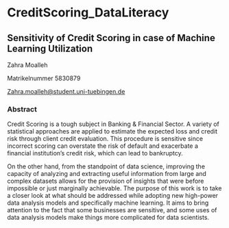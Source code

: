 # CreditScoring_DataLiteracy


## Sensitivity of Credit Scoring in case of Machine Learning Utilization

Zahra Moalleh

Matrikelnummer 5830879

Zahra.moalleh@student.uni-tuebingen.de
									 


### Abstract

Credit Scoring is a tough subject in Banking & Financial Sector. A variety of statistical approaches are applied to estimate the expected loss and credit risk through client credit evaluation. This procedure is sensitive since incorrect scoring can overstate the risk of default and exacerbate a financial institution’s credit risk, which can lead to bankruptcy.

On the other hand, from the standpoint of data science, improving the capacity of analyzing and extracting useful information from large and complex datasets allows for the provision of insights that were before impossible or just marginally achievable.
The purpose of this work is to take a closer look at what should be addressed while adopting new high-power data analysis models and specifically machine learning. It aims to bring attention to the fact that some businesses are sensitive, and some uses of data analysis models make things more complicated for data scientists.

